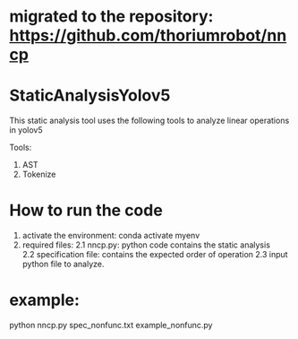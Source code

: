 # migrated to the repository: https://github.com/thoriumrobot/nncp

# StaticAnalysisYolov5

This static analysis tool uses the following tools to analyze linear operations in yolov5

Tools: 
1. AST
2. Tokenize

# How to run the code
1. activate the environment: conda activate myenv
2. required files: 
2.1 nncp.py: python code contains the static analysis  
2.2 specification file: contains the expected order of operation
2.3 input python file to analyze. 

# example: 
python nncp.py spec_nonfunc.txt example_nonfunc.py 
